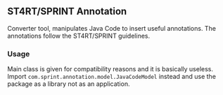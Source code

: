 ## ST4RT/SPRINT Annotation
Converter tool, manipulates Java Code to insert useful annotations. The annotations follow the ST4RT/SPRINT guidelines.

### Usage
Main class is given for compatibility reasons and it is basically useless. Import `com.sprint.annotation.model.JavaCodeModel` instead and use the package as a library not as an application. 
